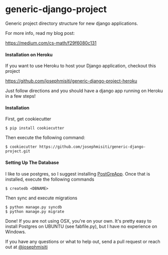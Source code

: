 generic-django-project
======================


Generic project directory structure for new django applications.

For more info, read my blog post:

https://medium.com/cs-math/f29f6080c131


#### Installation on Heroku

If you want to use Heroku to host your Django application, checkout this project

https://github.com/josephmisiti/generic-django-project-heroku

Just follow directions and you should have a django app running on Heroku in a few steps!

#### Installation

First, get cookiecutter

```
$ pip install cookiecutter
```

Then execute the following command:

```
$ cookiecutter https://github.com/josephmisiti/generic-django-project.git
```

#### Setting Up The Database

I like to use postgres, so I suggest installing [PostGreApp](http://postgresapp.com/). Once that is installed,
execute the following commands

```
$ createdb <DBNAME>
```

Then sync and execute migrations

```
$ python manage.py syncdb
$ python manage.py migrate
```

Done! If you are not using OSX, you're on your own. It's pretty easy to install Postgres on UBUNTU (see fabfile.py), but I have no experience on Windows.


If you have any questions or what to help out, send a pull request or reach out at [@josephmisiti](http://www.twitter.com/josephmisiti)
